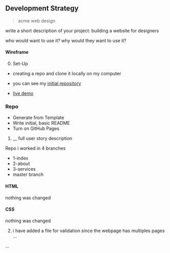## Development Strategy
> acme web design

write a short description of your project:
building a website for designers

who would want to use it?
why would they want to use it?
 #### Wireframe


0. Set-Up
* creating a repo and clone it locally on my computer

* you  can see my [initial repository](https://github.com/jraoul2002/acme-web-design)
* [live demo](https://jraoul2002.github.io/acme-web-design/)

### Repo
* Generate from Template
* Write initial, basic README
* Turn on GitHub Pages

1. __
full user story description

Repo
i worked in 4 branches
* 1-index
* 2-about
* 3-services
* master branch

#### HTML
nothing was changed

#### CSS
nothing was changed

2. i have added a file for validation since the webpage has multiples pages
...

...
